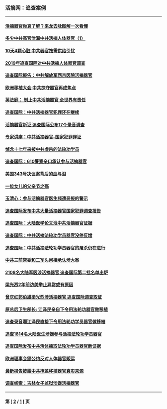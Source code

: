### 活摘网：追查案例
---
#### [活摘器官你真了解？来龙去脉图解一次看懂](../../pages/nf5880/n13013820.md?08060430) 
#### [多少中共高官泄漏中共活摘人体器官（1）](../../pages/nf5880/n12671234.md?08060430) 
#### [10天4颗心脏 中共器官按需供给引忧](../../pages/nf5880/n12326366.md?08060430) 
#### [2019年追查国际对中共活摘人体器官调查](../../pages/nf5880/n11917733.md?08060430) 
#### [追查国际报告：中共解放军西京医院活摘器官](../../pages/nf5880/n11838359.md?08060430) 
#### [欧洲移植大会 中共掠夺器官再成焦点](../../pages/nf5880/n11538883.md?08060430) 
#### [英法庭： 制止中共活摘器官 全世界有责任](../../pages/nf5880/n11330691.md?08060430) 
#### [追查国际：中共活摘器官犯罪还在继续](../../pages/nf5880/n11218301.md?08060430) 
#### [活摘器官新证 追查国际公布17个录音调查](../../pages/nf5880/n10897744.md?08060430) 
#### [专家讲座：中共活摘器官-国家犯罪罪证](../../pages/nf5880/n8828153.md?08060430) 
#### [悼念十七年来被中共虐杀的法轮功学员](../../pages/nf5880/n8124823.md?08060430) 
#### [追查国际：610警察亲口承认参与活摘器官](../../pages/nf5880/n8109067.md?08060430) 
#### [美国343号决议案背后的血与泪](../../pages/nf5880/n8020684.md?08060430) 
#### [一位女儿的父亲节之殇](../../pages/nf5880/n8014122.md?08060430) 
#### [玉清心：参与活摘器官医生频遭恶报的警示](../../pages/nf5880/n4637546.md?08060430) 
#### [追查国际发布中共大量活摘器官国家犯罪调查报告](../../pages/nf5880/n4613428.md?08060430) 
#### [追查国际：大陆医学论文泄中共活摘器官证据](../../pages/nf5880/n4608794.md?08060430) 
#### [追查国际：中共活摘法轮功学员器官没停反增](../../pages/nf5880/n4584075.md?08060430) 
#### [追查国际：中共活摘法轮功学员器官的屠杀仍在进行](../../pages/nf5880/n4299154.md?08060430) 
#### [中共三前常委和二军头间接承认涉大案](../../pages/nf5880/n4286244.md?08060430) 
#### [2108名大陆军医涉活摘器官 追查国际第二批名单出炉](../../pages/nf5880/n4284769.md?08060430) 
#### [梁光烈2年前访美举止异常或有原因](../../pages/nf5880/n4279686.md?08060430) 
#### [曾庆红郭伯雄梁光烈涉活摘器官 追查国际调查取证](../../pages/nf5880/n4278462.md?08060430) 
#### [原总后卫生部长: 江泽民亲自下令用法轮功器官做移植](../../pages/nf5880/n4263864.md?08060430) 
#### [追查录音曝江泽民直接下令用法轮功学员器官做移植](../../pages/nf5880/n4261268.md?08060430) 
#### [追查1814名大陆医生涉嫌参与活摘法轮功学员器官](../../pages/nf5880/n4259055.md?08060430) 
#### [追查国际发布中共活体摘取法轮功学员器官新证据](../../pages/nf5880/n4258255.md?08060430) 
#### [欧洲理事会颁公约反对人体器官贩运](../../pages/nf5880/n4206955.md?08060430) 
#### [最新报告披露中共掩盖移植器官真实来源](../../pages/nf5880/n4140084.md?08060430) 
#### [调查线索：吉林女子监狱涉嫌活摘器官](../../pages/nf5880/n4044366.md?08060430) 

---
#### 第 [ [2](./2.md?08060430) / [1](./1.md?08060430) ] 页
